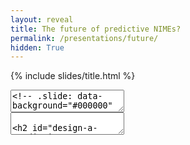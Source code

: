 ```yaml
---
layout: reveal
title: The future of predictive NIMEs?
permalink: /presentations/future/
hidden: True
---
```


{% include slides/title.html %}


<section data-markdown>
<textarea data-template>
<!-- .slide: data-background="#000000" -->

- What even is a predictive NIME?
- What NIMEs could benefit from prediction?
- What tools are needed?
- Who can help?
- What resources are necessary?
- What's going on with this "Creative AI" field anyway?

</textarea>
</section>

<section data-markdown>
<textarea data-template>

## Design a Predictive NIME

- Design a new NIME that relies on prediction 
- Or extend and older NIME with predictive models (studied today)

</textarea>
</section>

